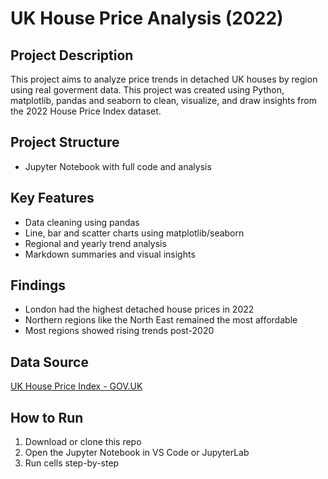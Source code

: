 # UK House Price Analysis (2022)

## Project Description
This project aims to analyze price trends in detached UK houses by region using real goverment data. 
This project was created using Python, matplotlib, pandas and seaborn to clean, visualize, and draw insights from the 2022 House Price Index dataset.

## Project Structure
- Jupyter Notebook with full code and analysis

## Key Features
- Data cleaning using pandas
- Line, bar and scatter charts using matplotlib/seaborn
- Regional and yearly trend analysis
- Markdown summaries and visual insights

## Findings
- London had the highest detached house prices in 2022
- Northern regions like the North East remained the most affordable
- Most regions showed rising trends post-2020

## Data Source
[UK House Price Index - GOV.UK](https://www.gov.uk/government/statistical-data-sets/uk-house-price-index-data-downloads-january-2022)

## How to Run
1. Download or clone this repo
2. Open the Jupyter Notebook in VS Code or JupyterLab
3. Run cells step-by-step
